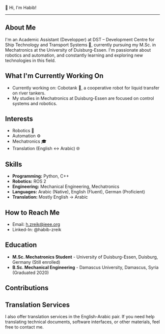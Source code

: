 👋 Hi, I'm Habib!

---

## About Me

I'm an Academic Assistant (Developper) at DST – Development Centre for Ship Technology and Transport Systems 🚢, currently pursuing my M.Sc. in Mechatronics at the University of Duisburg-Essen. I'm passionate about robotics and automation, and constantly learning and exploring new technologies in this field.

## What I'm Currently Working On

* Currently working on: Cobotank 🤖, a cooperative robot for liquid transfer on river tankers.
* My studies in Mechatronics at Duisburg-Essen are focused on control systems and robotics.

## Interests

* Robotics 🤖
* Automation ⚙️
* Mechatronics 🎓
* Translation (English ↔ Arabic) 🌐

## Skills

* **Programming:** Python, C++
* **Robotics:** ROS 2
* **Engineering:** Mechanical Engineering, Mechatronics
* **Languages:** Arabic (Native), English (Fluent), German (Proficient)
* **Translation:** Mostly English -> Arabic

## How to Reach Me

* Email: h.zreik@ieee.org
* Linked-In: @habib-zreik
## Education

* **M.Sc. Mechatronics Student** - University of Duisburg-Essen, Duisburg, Germany (Still enrolled)
* **B.Sc. Mechanical Engineering** - Damascus University, Damascus, Syria (Graduated 2020)

## Contributions

## Translation Services

I also offer translation services in the English-Arabic pair. If you need help translating technical documents, software interfaces, or other materials, feel free to contact me.
